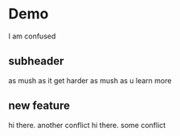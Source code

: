 # Demo
I am confused
## subheader
as mush as it get harder as mush as u learn more
## new feature 
hi there. another conflict
hi there. some conflict
